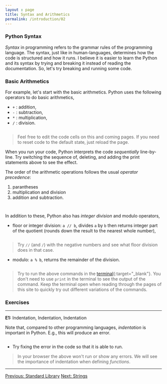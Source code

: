 ```yaml
---
layout : page
title: Syntax and Arithmetics
permalink: /introduction/02
---
```


### Python Syntax

*Syntax* in programming refers to the grammar rules of the programming language.
The syntax, just like in human-languages, determines how the code is structured
and how it runs. I believe it is easier to learn the Python and its syntax by
trying and breaking it instead of reading the documentation. So, let's
try breaking and running some code.

### Basic Arithmetics

For example, let's start with the basic arithmetics. Python uses the following
operators to do basic arithmetics, 

- `+` : addition,
- `-` : subtraction,
- `*` : multiplication,
- `/` : division.

<div class="language-python highlighter-rouge">
<pre class="highlight"><script type="py-editor" worker>
print(40 + 2)
print(42 - 3)
print(42 * 2)
print(42 / 3)
</script></pre></div>

> Feel free to edit the code cells on this and coming pages. If you need to reset
code to the default state, just reload the page.

When you run your code, Python interprets the code *sequentially* line-by-line.
Try switching the sequence of, deleting, and adding the print statements above
to see the effect. 

The order of the arithmetic operations follows the usual *operator precedence*:

1. parantheses
1. multiplication and division
1. addition and subtraction.

<div class="language-python highlighter-rouge">
<pre class="highlight"><script type="py-editor" worker>
print((1 + 2)* 3)
</script></pre></div>
<div class="language-python highlighter-rouge">
<pre class="highlight"><script type="py-editor" worker>
print( 1 + 2 * 3)
</script></pre></div>

In addition to these, Python also has *integer division* and modulo operators,

- floor or integer division: `a // b`, divides `a` by `b` then returns integer
part of the quotient (rounds down the result to the nearest whole number),

<div class="language-python highlighter-rouge">
<pre class="highlight"><script type="py-editor" worker>
print(294 // 7)
</script></pre></div>

> Try `//` (and `/`) with the negative numbers and see what floor division does
in that case.

- modulo: `a % b`, returns the remainder of the division.

<div class="language-python highlighter-rouge">
<pre class="highlight"><script type="py-editor" worker>
print(85 % 43)
</script></pre></div>

> Try to run the above commands in the  [terminal](/pythonlab/terminal/){:target="_blank"}.
You don't need to use `print` in the terminal to see the output of the command.
Keep the terminal open when reading through the pages of this site to quickly
try out different variations of the commands.

### Exercises

---
**E1:** Indentation, Indentation, Indentation

Note that, compared to other programming languages, *indentation* is important
in Python. E.g., this will produce an error.

<div class="language-python highlighter-rouge">
<pre class="highlight"><script type="py-editor" worker>
print(1 + 2)
  print(3 + 4)
</script></pre></div>

- Try fixing the error in the code so that it is able to run.

> In your browser the above won't run or show any errors. We will see
the importance of indentation when defining *functions*.

---

<div class="prevnextlinks">
    <a id="previous" href="01">Previous: Standard Library</a>
    <a id="next" href="03">Next: Strings</a>
</div>
<script src="{{ '/assets/js/navigation.js' | relative_url }}" defer></script>
